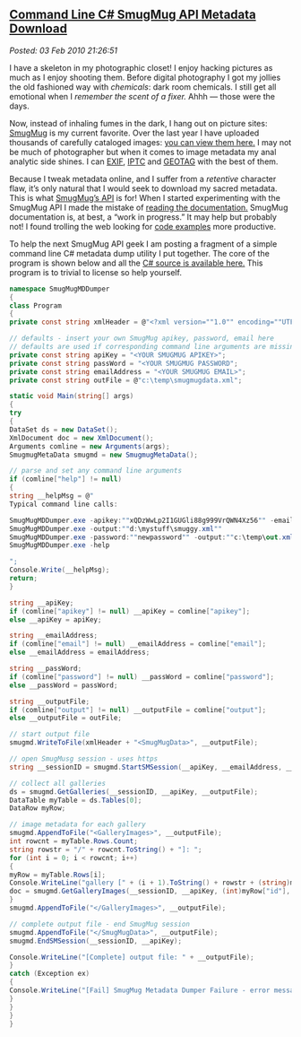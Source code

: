  
[Command Line C\# SmugMug API Metadata Download](http://bakerjd99.wordpress.com/2010/02/03/command-line-c-smugmug-api-metadata-download/)
-----------------------------------------------------------------------------------------------------------------------------------------

*Posted: 03 Feb 2010 21:26:51*

I have a skeleton in my photographic closet! I enjoy hacking pictures as
much as I enjoy shooting them. Before digital photography I got my
jollies the old fashioned way with *chemicals*: dark room chemicals. I
still get all emotional when I *remember the scent of a fixer.* Ahhh —
those were the days.

Now, instead of inhaling fumes in the dark, I hang out on picture sites:
[SmugMug](http://www.smugmug.com/) is my current favorite. Over the last
year I have uploaded thousands of carefully cataloged images: [you can
view them here.](http://conceptcontrol.smugmug.com/) I may not be much
of photographer but when it comes to image metadata my anal analytic
side shines. I can
[EXIF](http://en.wikipedia.org/wiki/Exchangeable\_image\_file\_format),
[IPTC](http://www.iptc.org/IPTC4XMP/) and
[GEOTAG](http://en.wikipedia.org/wiki/Geotagging) with the best of them.

Because I tweak metadata online, and I suffer from a *retentive*
character flaw, it’s only natural that I would seek to download my
sacred metadata. This is what [SmugMug’s
API](http://wiki.smugmug.net/display/SmugMug/API) is for! When I started
experimenting with the SmugMug API I made the mistake of [reading the
documentation.](http://wiki.smugmug.net/display/SmugMug/API) SmugMug
documentation is, at best, a “work in progress.” It may help but
probably not! I found trolling the web looking for [code
examples](http://www.manhattanheavy.com/blog/2008/5/13/simple-smugmug-c-wrapper.aspx/)
more productive.

To help the next SmugMug API geek I am posting a fragment of a simple
command line C\# metadata dump utility I put together. The core of the
program is shown below and all the [C\# source is available
here.](http://www.box.net/shared/cfse1t5ef2) This program is to trivial
to license so help yourself.

```CS
namespace SmugMugMDDumper
{
class Program
{
private const string xmlHeader = @"<?xml version=""1.0"" encoding=""UTF-8""?>";

// defaults - insert your own SmugMug apikey, password, email here
// defaults are used if corresponding command line arguments are missing
private const string apiKey = "<YOUR SMUGMUG APIKEY>";
private const string passWord = "<YOUR SMUGMUG PASSWORD";
private const string emailAddress = "<YOUR SMUGMUG EMAIL>";
private const string outFile = @"c:\temp\smugmugdata.xml";

static void Main(string[] args)
{
try
{
DataSet ds = new DataSet();
XmlDocument doc = new XmlDocument();
Arguments comline = new Arguments(args);
SmugmugMetaData smugmd = new SmugmugMetaData();

// parse and set any command line arguments
if (comline["help"] != null)
{
string __helpMsg = @"
Typical command line calls:

SmugMugMDDumper.exe -apikey:""xQDzWwLp2I1GUGli88g999VrQWN4Xz56"" -email:""youremail"" -password:""nimcompoop"" -output:""c:\test\smugdata.xml""
SmugMugMDDumper.exe -output:""d:\mystuff\smuggy.xml""
SmugMugMDDumper.exe -password:""newpassword"" -output:""c:\temp\out.xml""
SmugMugMDDumper.exe -help

";
Console.Write(__helpMsg);
return;
}

string __apiKey;
if (comline["apikey"] != null) __apiKey = comline["apikey"];
else __apiKey = apiKey;

string __emailAddress;
if (comline["email"] != null) __emailAddress = comline["email"];
else __emailAddress = emailAddress;

string __passWord;
if (comline["password"] != null) __passWord = comline["password"];
else __passWord = passWord;

string __outputFile;
if (comline["output"] != null) __outputFile = comline["output"];
else __outputFile = outFile;

// start output file
smugmd.WriteToFile(xmlHeader + "<SmugMugData>", __outputFile);

// open SmugMusg session - uses https
string __sessionID = smugmd.StartSMSession(__apiKey, __emailAddress, __passWord);

// collect all galleries
ds = smugmd.GetGalleries(__sessionID, __apiKey, __outputFile);
DataTable myTable = ds.Tables[0];
DataRow myRow;

// image metadata for each gallery
smugmd.AppendToFile("<GalleryImages>", __outputFile);
int rowcnt = myTable.Rows.Count;
string rowstr = "/" + rowcnt.ToString() + "]: ";
for (int i = 0; i < rowcnt; i++)
{
myRow = myTable.Rows[i];
Console.WriteLine("gallery [" + (i + 1).ToString() + rowstr + (string)myRow["Title"]);
doc = smugmd.GetGalleryImages(__sessionID, __apiKey, (int)myRow["id"], __outputFile);
}
smugmd.AppendToFile("</GalleryImages>", __outputFile);

// complete output file - end SmugMug session
smugmd.AppendToFile("</SmugMugData>", __outputFile);
smugmd.EndSMSession(__sessionID, __apiKey);

Console.WriteLine("[Complete] output file: " + __outputFile);
}
catch (Exception ex)
{
Console.WriteLine("[Fail] SmugMug Metadata Dumper Failure - error message: " + ex.Message);
}
}
}
}
```